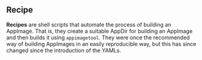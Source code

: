 ## Recipe
**Recipes** are shell scripts that automate the process of building an AppImage. That is, they create a suitable AppDir for building an AppImage and then builds it using `appimagetool`. They were once the recommended way of building AppImages in an easily reproducible way, but this has since changed since the introduction of the YAMLs.
